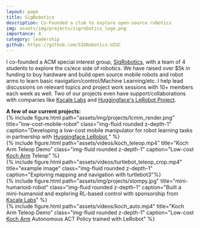 ```yaml
---
layout: page
title: SigRobotics
description: Co-Founded a club to explore open-source robotics
img: assets/img/projects/sigrobotics_logo.png
importance: 4
category: leadership
github: https://github.com/SIGRobotics-UIUC
---
```

I co-founded a ACM special interest group, [SigRobotics](https://sigrobotics.acm.illinois.edu/), with a team of 4 students to explore the cs/ece side of robotics. We have raised over $5k in funding to buy hardware and build open source mobile robots and robot arms to learn basic navigation/control/Machine Learning/etc. I help lead discussions on relevant topics and project work sessions with 10+ members each week as well. Two of our projects even have support/collaborations with companies like [Kscale Labs](https://kscale.dev/) and [Huggingface's LeRobot Project](https://github.com/huggingface/lerobot).

<div class="caption">
    <strong>A few of our current projects:</strong>
</div>
<div class="row align-items-center">
    <div class="col-sm-4 mt-3 mt-md-0">
        {% include figure.html path="assets/img/projects/lcmm_render.png" title="low-cost-mobile-robot" class="img-fluid rounded z-depth-1" caption="Developing a low-cost mobile manipulator for robot learning tasks in partnership with <a href='https://github.com/huggingface/lerobot'> Huggingface LeRobot </a>" %}
    </div>
    <div class="col-sm-8 mt-3 mt-md-0">
        {% include figure.html path="assets/videos/koch_teleop.mp4" title="Koch Arm Teleop Demo" class="img-fluid rounded z-depth-1" caption="Low-cost <a href='https://github.com/jess-moss/koch-v1-1'>Koch Arm</a> Teleop" %}
    </div>

</div>
<div class="row">
    <div class="col-sm mt-3 mt-md-0">
        {% include figure.html path="assets/videos/turtlebot_teleop_crop.mp4" title="example image" class="img-fluid rounded z-depth-1" caption="Exploring mapping and navigation with turtlebot3"%}
    </div>
    <div class="col-sm mt-3 mt-md-0">
        {% include figure.html path="assets/img/projects/stompy.jpg" title="mini-humanoid-robot" class="img-fluid rounded z-depth-1" caption="Built a mini-humanoid and exploring RL-based control with sponsorship from <a href='https://kscale.dev/'> Kscale Labs</a>" %}
    </div>
        <div class="col-sm mt-3 mt-md-0">
        {% include figure.html path="assets/videos/koch_auto.mp4" title="Koch Arm Teleop Demo" class="img-fluid rounded z-depth-1" caption="Low-cost <a href='https://github.com/jess-moss/koch-v1-1'>Koch Arm</a> Autonomous ACT Policy trained with LeRobot" %}
    </div>
</div>


